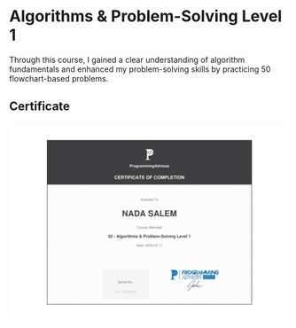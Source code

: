 # Algorithms & Problem-Solving Level 1
Through this course, I gained a clear understanding of algorithm fundamentals and enhanced my problem-solving skills by practicing 50 flowchart-based problems.

## Certificate
![Certificate](certificate.png)
